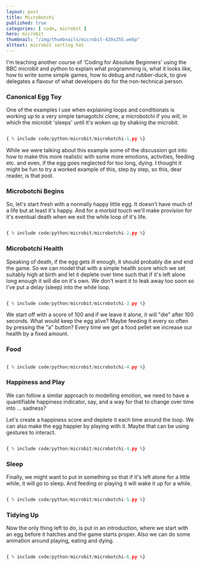 ```yaml
---
layout: post
title: Microbotchi
published: true
categories: [ code, microbit ]
hero: microbit
thumbnail: "/img/thumbnails/microbit-420x255.webp"
alttext: microbit sorting hat
---
```


I'm teaching another course of 'Coding for Absolute Beginners' using the BBC microbit and python to explain 
what programming is, what it looks like, how to write some simple games, how to debug and rubber-duck, to give 
delegates a flavour of what developers do for the non-technical person. 

### Canonical Egg Toy

One of the examples I use when explaining loops and conditionals is working up to a very simple tamagotchi clone, a 
microbotchi if you will, in which the microbit 'sleeps' until it's woken up by shaking the microbit.


```python

{ % include code/python/microbit/microbotchi-1.py %}

```

While we were talking about this example some of the discussion got into how to make this more realistic with 
some more emotions, activities, feeding etc. and even, if the egg goes neglected for too long, dying. I thought it 
might be fun to try a worked example of this, step by step, so this, dear reader, is that post. 


### Microbotchi Begins

So, let's start fresh with a normally happy little egg. It doesn't have much of a life but at least it's happy. And for 
a morbid touch we'll make provision for it's eventual death when we exit the while loop of it's life.


```python

{ % include code/python/microbit/microbotchi-2.py %}

```


### Microbotchi Health

Speaking of death, if the egg gets ill enough, it should probably die and end the game. So we can model that with a simple 
health score which we set suitably high at birth and let it deplete over time such that if it's left alone long enough 
it will die on it's own. We don't want it to leak away too soon so I've put a delay (sleep) into the while loop.

```python

{ % include code/python/microbit/microbotchi-3.py %}

```

We start off with a score of 100 and if we leave it alone, it will "die" after 100 seconds. What would keep the egg alive? 
Maybe feeding it every so often by pressing the "a" button? Every time we get a food pellet we increase our health by a fixed 
amount.


### Food

```python

{ % include code/python/microbit/microbotchi-4.py %}

```


### Happiness and Play

We can follow a similar approach to modelling emotion, we need to have a quantifiable happiness indicator, say, and a way for that 
to change over time into ... sadness?

Let's create a happiness score and deplete it each time around the loop. We can also make the egg happier by playing with it. Maybe 
that can be using gestures to interact.

```python

{ % include code/python/microbit/microbotchi-4.py %}

```


### Sleep

Finally, we might want to put in something so that if it's left alone for a little while, it will go to sleep. And feeding or playing it 
will wake it up for a while.

```python

{ % include code/python/microbit/microbotchi-5.py %}

```


### Tidying Up

Now the only thing left to do, is put in an introduction, where we start with an egg before it hatches and the game starts proper. Also 
we can do some animation around playing, eating and dying.

```python

{ % include code/python/microbit/microbotchi-6.py %}

```

